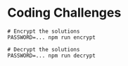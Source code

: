 # Coding Challenges

```
# Encrypt the solutions
PASSWORD=... npm run encrypt

# Decrypt the solutions
PASSWORD=... npm run decrypt
```